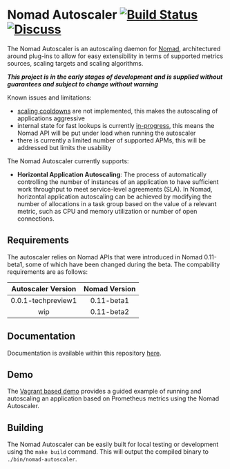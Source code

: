 # Nomad Autoscaler [![Build Status](https://circleci.com/gh/hashicorp/nomad-autoscaler.svg?style=svg)](https://circleci.com/gh/hashicorp/nomad-autoscaler) [![Discuss](https://img.shields.io/badge/discuss-nomad-00BC7F?style=flat)](https://discuss.hashicorp.com/c/nomad)

The Nomad Autoscaler is an autoscaling daemon for [Nomad](https://nomadproject.io/), architectured around plug-ins to allow for easy extensibility in terms of supported metrics sources, scaling targets and scaling algorithms.

***This project is in the early stages of development and is supplied without guarantees and subject to change without warning***

Known issues and limitations:
 * [scaling cooldowns](https://github.com/hashicorp/nomad-autoscaler/issues/12) are not implemented, this makes the autoscaling of applications aggressive
 * internal state for fast lookups is currently [in-progress](https://github.com/hashicorp/nomad-autoscaler/pull/30), this means the Nomad API will be put under load when running the autoscaler
 * there is currently a limited number of supported APMs, this will be addressed but limits the usability

The Nomad Autoscaler currently supports:
* **Horizontal Application Autoscaling**: The process of automatically controlling the number of instances of an application to have sufficient work throughput to meet service-level agreements (SLA). In Nomad, horizontal application autoscaling can be achieved by modifying the number of allocations in a task group based on the value of a relevant metric, such as CPU and memory utilization or number of open connections.

## Requirements

The autoscaler relies on Nomad APIs that were introduced in Nomad 0.11-beta1, some of which have been changed during the beta.
The compability requirements are as follows: 

| Autoscaler Version  | Nomad Version |
|:-------------------:|:-------------:|
| 0.0.1-techpreview1  |  0.11-beta1   |
| wip                 |  0.11-beta2   |

## Documentation
Documentation is available within this repository [here](./docs/README.md).

## Demo
The [Vagrant based demo](./demo/vagrant/README.md) provides a guided example of running and autoscaling an application based on Prometheus metrics using the Nomad Autoscaler.

## Building
The Nomad Autoscaler can be easily built for local testing or development using the `make build` command. This will output the compiled binary to `./bin/nomad-autoscaler`.
